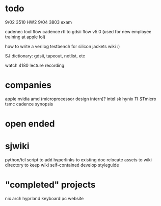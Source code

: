 # todo


9/02    3510 HW2
9/04    3803 exam   

cadenec tool flow cadence rtl to gdsii flow v5.0 (used for new employee training at apple lol)

how to write a verilog testbench for silicon jackets wiki :)

SJ dictionary: gdsii, tapeout, netlist, etc

watch 4180 lecture recording


# companies
apple
nvidia
amd (microprocessor design intern)?
intel
sk hynix
TI
STmicro
tsmc
cadence
synopsis




# open ended







# sjwiki
python/tcl script to add hyperlinks to existing doc
relocate assets to wiki directory to keep wiki self-contained
develop styleguide

# "completed" projects
nix
arch
hyprland
keyboard
pc
website
